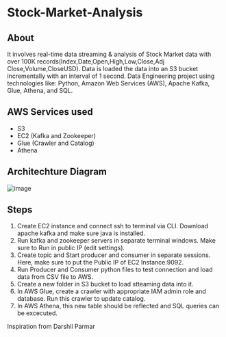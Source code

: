 # Stock-Market-Analysis

## About
It involves real-time data streaming & analysis of Stock Market data with over 100K records(Index,Date,Open,High,Low,Close,Adj Close,Volume,CloseUSD). Data is loaded the data into an S3 bucket incrementally with an interval of 1 second. Data Engineering project using technologies like: Python, Amazon Web Services (AWS), Apache Kafka, Glue, Athena, and SQL.

## AWS Services used
<ul>
<li>S3</li>
<li>EC2 (Kafka and Zookeeper)</li>
<li>Glue (Crawler and Catalog)</li>
<li>Athena</li>
</ul>

## Architechture Diagram
![image](https://github.com/ragarasagna/Stock-Market-Analysis/assets/51982703/20d4f14a-e9df-4120-8301-e2bbd410f225)


## Steps
1. Create EC2 instance and connect ssh to terminal via CLI. Download apache kafka and make sure java is installed.
2. Run kafka and zookeeper servers in separate terminal windows. Make sure to Run in public IP (edit settings).
3. Create topic and Start producer and consumer in separate sessions. Here, make sure to put the Public IP of EC2 Instance:9092.
4. Run Producer and Consumer python files to test connection and load data from CSV file to AWS.
5. Create a new folder in S3 bucket to load stteaming data into it.
6. In AWS Glue, create a crawler with appropriate IAM admin role and database. Run this crawler to update catalog.
7. In AWS Athena, this new table should be reflected and SQL queries can be excecuted.




Inspiration from Darshil Parmar
